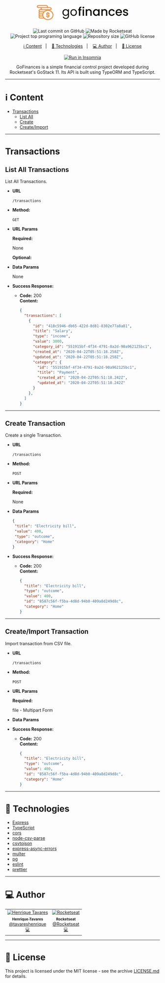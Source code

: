 <h1 align="center">
  <img alt="GoFinances" title="GoFinances" src="assets/logo.svg" width="300px" />
</h1>

<p align="center">
  <img alt="Last commit on GitHub" src="https://img.shields.io/github/last-commit/tavareshenrique/go-finances-api?color=7D40E7">
  <img alt="Made by Rocketseat" src="https://img.shields.io/badge/made%20by-Henrique Tavares-%20?color=7D40E7">
  <img alt="Project top programing language" src="https://img.shields.io/github/languages/top/tavareshenrique/go-finances-api?color=7D40E7">
  <img alt="Repository size" src="https://img.shields.io/github/repo-size/tavareshenrique/go-finances-api?color=7D40E7">
  <img alt="GitHub license" src="https://img.shields.io/github/license/tavareshenrique/go-finances-api?color=7D40E7">
</p>

<p align="center">
  <a href="#information_source-content">ℹ️ Content</a>&nbsp;&nbsp;&nbsp;|&nbsp;&nbsp;&nbsp;
  <a href="#rocket-technologies">🚀 Technologies</a>&nbsp;&nbsp;&nbsp;|&nbsp;&nbsp;&nbsp;
  <a href="#computer-author">💻 Author</a>&nbsp;&nbsp;&nbsp;|&nbsp;&nbsp;&nbsp;
  <a href="#memo-license">📝 License</a>
</p>

<div align="center"><a href="https://insomnia.rest/run/?label=Go%20Finances&uri=https%3A%2F%2Fraw.githubusercontent.com%2Ftavareshenrique%2Fgo-finances-api%2Fmaster%2Finsomnia%2FInsomnia_2020-05-03.json" target="_blank"><img src="https://insomnia.rest/images/run.svg" alt="Run in Insomnia"></a></div>

<p align="center">
  GoFinances is a simple financial control project developed during Rocketseat's GoStack 11. Its API is built using TypeORM and TypeScript.
</p>

---

# :information_source: Content

- [Transactions](#user)
  - [List All](#list-all-transactions)
  - [Create](#store-user)
  - [Create/Import](#update-user)

---

# Transactions

## **List All** Transactions

List All Transactions.

* **URL**

  `/transactions`

* **Method:**

  `GET`

* **URL Params**

   **Required:**

    None

    **Optional:**

* **Data Params**

  None

* **Success Response:**

  * **Code:** 200 <br />
    **Content:**

    ```json
    {
      "transactions": [
        {
          "id": "418c5946-db65-422d-8d81-8302e77a8a81",
          "title": "Salary",
          "type": "income",
          "value": 3000,
          "category_id": "551915bf-4f34-4791-8a2d-90a962125bc1",
          "created_at": "2020-04-22T05:51:18.258Z",
          "updated_at": "2020-04-22T05:51:18.258Z",
          "category": {
            "id": "551915bf-4f34-4791-8a2d-90a962125bc1",
            "title": "Payment",
            "created_at": "2020-04-22T05:51:18.242Z",
            "updated_at": "2020-04-22T05:51:18.242Z"
          }
        },
      ]
    }
    ```

---

## **Create** Transaction

Create a single Transaction.

* **URL**

  `/transactions`

* **Method:**

  `POST`

* **URL Params**

   **Required:**

    None

* **Data Params**

    ```json
    {
     "title": "Electricity bill",
     "value": 400,
     "type": "outcome",
     "category": "Home"
    }
    ```

* **Success Response:**

  * **Code:** 200 <br />
    **Content:**

    ```json
    {
      "title": "Electricity bill",
      "type": "outcome",
      "value": 400,
      "id": "8587c56f-f5ba-4d8d-94b0-409a8d249d8c",
      "category": "Home"
    }
    ```

---

## **Create/Import** Transaction

Import transaction from CSV file.

* **URL**

  `/transactions`

* **Method:**

  `POST`

* **URL Params**

   **Required:**

    file - Multipart Form

* **Data Params**

* **Success Response:**

  * **Code:** 200 <br />
    **Content:**

    ```json
    {
      "title": "Electricity bill",
      "type": "outcome",
      "value": 400,
      "id": "8587c56f-f5ba-4d8d-94b0-409a8d249d8c",
      "category": "Home"
    }
    ```

---

# :rocket: Technologies

- [Express](https://expressjs.com/pt-br/)
- [TypeScript](https://www.typescriptlang.org/)
- [cors](https://github.com/expressjs/cors)
- [node-csv-parse](https://github.com/adaltas/node-csv-parse)
- [csvtojson](https://github.com/Keyang/node-csvtojson)
- [express-async-errors](https://github.com/davidbanham/express-async-errors)
- [multer](https://github.com/expressjs/multer)
- [pg](https://github.com/brianc/node-postgres/tree/master/packages/pg)
- [eslint](https://eslint.org/)
- [prettier](https://prettier.io/)

---

# :computer: Author

<table>
  <tr>
    <td align="center">
      <a href="http://github.com/tavareshenrique/">
        <img src="https://avatars1.githubusercontent.com/u/27022914?v=4" width="100px;" alt="Henrique Tavares"/>
        <br />
        <sub>
          <b>Henrique Tavares</b>
        </sub>
       </a>
       <br />
       <a href="https://www.linkedin.com/in/tavareshenrique/" title="Linkedin">@tavareshenrique</a>
       <br />
       <a href="https://github.com/tavareshenrique/
                feet-app/commits?author=tavareshenrique" title="Code">💻</a>
    </td>
    <td align="center">
      <a href="https://github.com/Rocketseat/">
        <img src="https://avatars0.githubusercontent.com/u/28929274?s=200&v=4" width="100px;" alt="Rocketseat"/>
        <br />
        <sub>
          <b>Rocketseat</b>
        </sub>
       </a>
       <br />
       <a href="https://www.linkedin.com/in/tavareshenrique/" title="Linkedin">@Rocketseat</a>
       <br />
       <a href="https://github.com/tavareshenrique/go-marketplace/commits?author=tavareshenrique" title="Code">💻</a>
    </td>
  </tr>
</table>

---

# :memo: License

This project is licensed under the MIT license - see the archive [LICENSE.md](https://github.com/tavareshenrique/go-finances-api/blob/master/LICENSE.md) for details.
